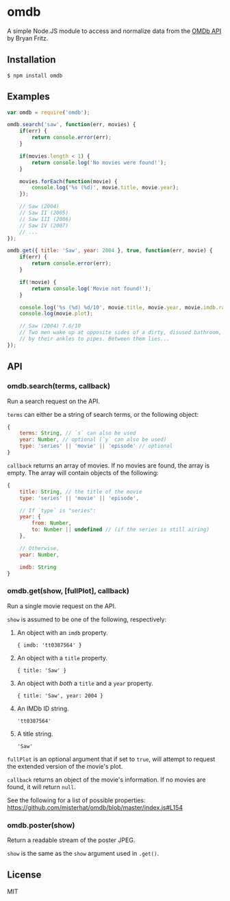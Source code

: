 # omdb
A simple Node.JS module to access and normalize data from the
[OMDb API](http://www.omdbapi.com/) by Bryan Fritz.

## Installation
    $ npm install omdb

## Examples

```javascript
var omdb = require('omdb');

omdb.search('saw', function(err, movies) {
    if(err) {
        return console.error(err);
    }

    if(movies.length < 1) {
        return console.log('No movies were found!');
    }

    movies.forEach(function(movie) {
        console.log('%s (%d)', movie.title, movie.year);
    });

    // Saw (2004)
    // Saw II (2005)
    // Saw III (2006)
    // Saw IV (2007)
    // ...
});

omdb.get({ title: 'Saw', year: 2004 }, true, function(err, movie) {
    if(err) {
        return console.error(err);
    }

    if(!movie) {
        return console.log('Movie not found!');
    }

    console.log('%s (%d) %d/10', movie.title, movie.year, movie.imdb.rating);
    console.log(movie.plot);

    // Saw (2004) 7.6/10
    // Two men wake up at opposite sides of a dirty, disused bathroom, chained
    // by their ankles to pipes. Between them lies...
});
```

## API
### omdb.search(terms, callback)
Run a search request on the API.

`terms` can either be a string of search terms, or the following object:
```javascript
{
    terms: String, // `s` can also be used
    year: Number, // optional (`y` can also be used)
    type: 'series' || 'movie' || 'episode' // optional
}
```

`callback` returns an array of movies. If no movies are found, the array
is empty. The array will contain objects of the following:
```javascript
{
    title: String, // the title of the movie
    type: 'series' || 'movie' || 'episode',

    // If `type` is "series":
    year: {
        from: Number,
        to: Number || undefined // (if the series is still airing)
    },

    // Otherwise,
    year: Number,

    imdb: String
}
```

### omdb.get(show, [fullPlot], callback)
Run a single movie request on the API.

`show` is assumed to be one of the following, respectively:

1. An object with an `imdb` property.

    `{ imdb: 'tt0387564' }`
2. An object with a `title` property.

    `{ title: 'Saw' }`
3. An object with *both* a `title` and a `year` property.

    `{ title: 'Saw', year: 2004 }`
4. An IMDb ID string.

    `'tt0387564'`
5. A title string.

    `'Saw'`

`fullPlot` is an optional argument that if set to `true`, will attempt to
request the extended version of the movie's plot.

`callback` returns an object of the movie's information. If no movies are
found, it will return `null`.

See the following for a list of possible properties:
https://github.com/misterhat/omdb/blob/master/index.js#L154

### omdb.poster(show)
Return a readable stream of the poster JPEG.

`show` is the same as the `show` argument used in `.get()`.

## License
MIT
